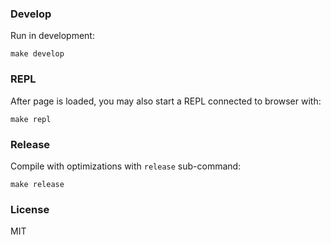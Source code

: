 ### Develop

Run in development:

    make develop

### REPL

After page is loaded, you may also start a REPL connected to browser with:

    make repl

### Release

Compile with optimizations with `release` sub-command:

    make release

### License

MIT

